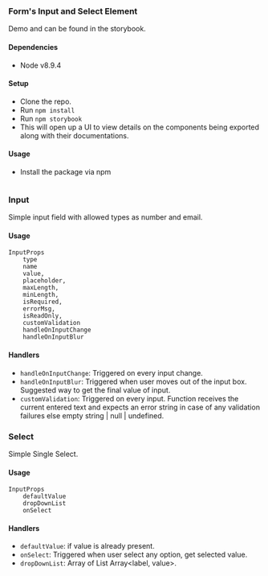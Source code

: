 ### Form's Input and Select Element


Demo and can be found in the storybook.

#### Dependencies
- Node v8.9.4

#### Setup
- Clone the repo.
- Run `npm install`
- Run `npm storybook`
- This will open up a UI to view details on the components being exported along with their documentations.


#### Usage
- Install the package via npm 
```

```
### Input
Simple input field with allowed types as number and email.

#### Usage
```
InputProps
    type
    name
    value,
    placeholder,
    maxLength,
    minLength,
    isRequired,
    errorMsg,
    isReadOnly,
    customValidation
    handleOnInputChange
    handleOnInputBlur
```

#### Handlers

- `handleOnInputChange`: Triggered on every input change.
- `handleOnInputBlur`: Triggered when user moves out of the input box. Suggested way to get the final value of input.
- `customValidation`: Triggered on every input. Function receives the current entered text and expects an error string in case of any validation failures else empty string | null | undefined.




### Select
Simple Single Select.

#### Usage
```
InputProps
    defaultValue
    dropDownList
    onSelect
```

#### Handlers

- `defaultValue`: if value is already present.
- `onSelect`: Triggered when user select any option, get selected value.
- `dropDownList`: Array of List Array<label, value>.
